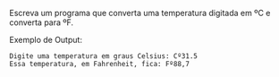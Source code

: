 Escreva um programa que converta uma temperatura digitada em ºC e converta para ºF.

Exemplo de Output:
~~~
Digite uma temperatura em graus Celsius: Cº31.5
Essa temperatura, em Fahrenheit, fica: Fº88,7
~~~